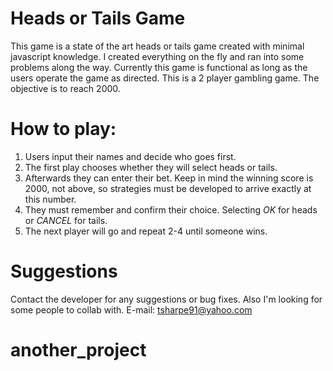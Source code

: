# Heads or Tails Game

This game is a state of the art heads or tails game created with minimal javascript knowledge. 
I created everything on the fly and ran into some problems along the way. Currently this game is functional as long as the users operate the game as directed. This is a 2 player gambling game. The objective is to reach 2000.

# How to play:
1. Users input their names and decide who goes first.
2. The first play chooses whether they will select heads or tails.
3. Afterwards they can enter their bet. Keep in mind the winning score is 2000, not above, so strategies must be developed to arrive exactly at this number.
4. They must remember and confirm their choice. Selecting *OK* for heads or *CANCEL* for tails.
5. The next player will go and repeat 2-4 until someone wins.

# Suggestions

Contact the developer for any suggestions or bug fixes. Also I'm looking for some people to collab with.
E-mail: tsharpe91@yahoo.com
# another_project
